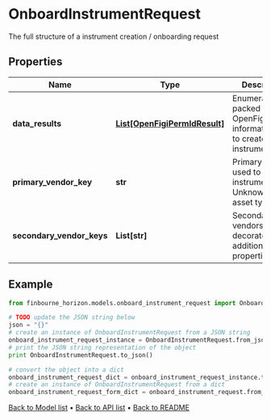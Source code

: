 # OnboardInstrumentRequest

The full structure of a instrument creation / onboarding request

## Properties
Name | Type | Description | Notes
------------ | ------------- | ------------- | -------------
**data_results** | [**List[OpenFigiPermIdResult]**](OpenFigiPermIdResult.md) | Enumerable packed OpenFigi/PermId information used to create instruments | 
**primary_vendor_key** | **str** | Primary vendor used to master instrument from Unknown to an asset type | [optional] 
**secondary_vendor_keys** | **List[str]** | Secondary vendors used to decorate additional properties | [optional] 

## Example

```python
from finbourne_horizon.models.onboard_instrument_request import OnboardInstrumentRequest

# TODO update the JSON string below
json = "{}"
# create an instance of OnboardInstrumentRequest from a JSON string
onboard_instrument_request_instance = OnboardInstrumentRequest.from_json(json)
# print the JSON string representation of the object
print OnboardInstrumentRequest.to_json()

# convert the object into a dict
onboard_instrument_request_dict = onboard_instrument_request_instance.to_dict()
# create an instance of OnboardInstrumentRequest from a dict
onboard_instrument_request_form_dict = onboard_instrument_request.from_dict(onboard_instrument_request_dict)
```
[Back to Model list](../README.md#documentation-for-models) &#8226; [Back to API list](../README.md#documentation-for-api-endpoints) &#8226; [Back to README](../README.md)


